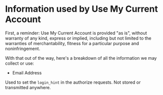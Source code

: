 # Information used by Use My Current Account

First, a reminder: Use My Current Account is provided "as is", without warranty of any kind, express or implied, including but not limited to the warranties of merchantability, fitness for a particular purpose and noninfringement.

With that out of the way, here's a breakdown of all the information we may collect or use:

* Email Address

Used to set the `login_hint` in the authorize requests. Not stored or transmitted anywhere.